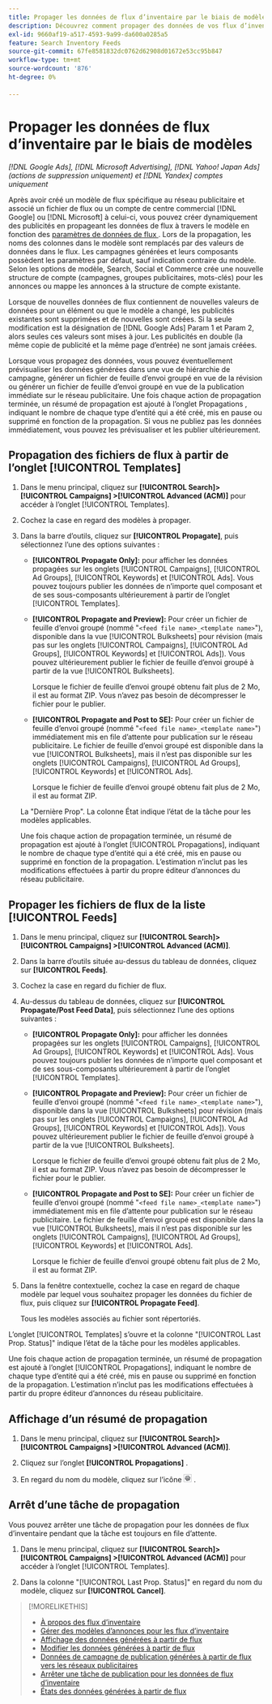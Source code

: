 ```yaml
---
title: Propager les données de flux d’inventaire par le biais de modèles
description: Découvrez comment propager des données de vos flux d’inventaire par le biais de modèles d’annonces afin de gérer la structure du compte et de diffuser des annonces dynamiques.
exl-id: 9660af19-a517-4593-9a99-da600a0285a5
feature: Search Inventory Feeds
source-git-commit: 67fe8581832dc0762d62908d01672e53cc95b847
workflow-type: tm+mt
source-wordcount: '876'
ht-degree: 0%

---
```


# Propager les données de flux d’inventaire par le biais de modèles

*[!DNL Google Ads], [!DNL Microsoft Advertising], [!DNL Yahoo! Japan Ads] (actions de suppression uniquement) et [!DNL Yandex] comptes uniquement*

Après avoir créé un modèle de flux spécifique au réseau publicitaire et associé un fichier de flux ou un compte de centre commercial [!DNL Google] ou [!DNL Microsoft] à celui-ci, vous pouvez créer dynamiquement des publicités en propageant les données de flux à travers le modèle en fonction des [ paramètres de données de flux ](feed-settings-manage.md). Lors de la propagation, les noms des colonnes dans le modèle sont remplacés par des valeurs de données dans le flux. Les campagnes générées et leurs composants possèdent les paramètres par défaut, sauf indication contraire du modèle. Selon les options de modèle, Search, Social et Commerce crée une nouvelle structure de compte (campagnes, groupes publicitaires, mots-clés) pour les annonces ou mappe les annonces à la structure de compte existante.

Lorsque de nouvelles données de flux contiennent de nouvelles valeurs de données pour un élément ou que le modèle a changé, les publicités existantes sont supprimées et de nouvelles sont créées. Si la seule modification est la désignation de [!DNL Google Ads] Param 1 et Param 2, alors seules ces valeurs sont mises à jour. Les publicités en double (la même copie de publicité et la même page d’entrée) ne sont jamais créées.

Lorsque vous propagez des données, vous pouvez éventuellement prévisualiser les données générées dans une vue de hiérarchie de campagne, générer un fichier de feuille d’envoi groupé en vue de la révision ou générer un fichier de feuille d’envoi groupé en vue de la publication immédiate sur le réseau publicitaire. Une fois chaque action de propagation terminée, un résumé de propagation est ajouté à l’onglet Propagations , indiquant le nombre de chaque type d’entité qui a été créé, mis en pause ou supprimé en fonction de la propagation. Si vous ne publiez pas les données immédiatement, vous pouvez les prévisualiser et les publier ultérieurement.

## Propagation des fichiers de flux à partir de l’onglet [!UICONTROL Templates]

1. Dans le menu principal, cliquez sur **[!UICONTROL Search]> [!UICONTROL Campaigns] >[!UICONTROL Advanced (ACM)]** pour accéder à l’onglet [!UICONTROL Templates].

1. Cochez la case en regard des modèles à propager.

1. Dans la barre d’outils, cliquez sur **[!UICONTROL Propagate]**, puis sélectionnez l’une des options suivantes :

   * **[!UICONTROL Propagate Only]:** pour afficher les données propagées sur les onglets [!UICONTROL Campaigns], [!UICONTROL Ad Groups], [!UICONTROL Keywords] et [!UICONTROL Ads]. Vous pouvez toujours publier les données de n’importe quel composant et de ses sous-composants ultérieurement à partir de l’onglet [!UICONTROL Templates].

   * **[!UICONTROL Propagate and Preview]:** Pour créer un fichier de feuille d’envoi groupé (nommé &quot;`<feed file name>_<template name>`&quot;), disponible dans la vue [!UICONTROL Bulksheets] pour révision (mais pas sur les onglets [!UICONTROL Campaigns], [!UICONTROL Ad Groups], [!UICONTROL Keywords] et [!UICONTROL Ads]). Vous pouvez ultérieurement publier le fichier de feuille d’envoi groupé à partir de la vue [!UICONTROL Bulksheets].

     Lorsque le fichier de feuille d’envoi groupé obtenu fait plus de 2 Mo, il est au format ZIP. Vous n’avez pas besoin de décompresser le fichier pour le publier.

   * **[!UICONTROL Propagate and Post to SE]:** Pour créer un fichier de feuille d’envoi groupé (nommé &quot;`<feed file name>_<template name>`&quot;) immédiatement mis en file d’attente pour publication sur le réseau publicitaire. Le fichier de feuille d’envoi groupé est disponible dans la vue [!UICONTROL Bulksheets], mais il n’est pas disponible sur les onglets [!UICONTROL Campaigns], [!UICONTROL Ad Groups], [!UICONTROL Keywords] et [!UICONTROL Ads].

     Lorsque le fichier de feuille d’envoi groupé obtenu fait plus de 2 Mo, il est au format ZIP.

   La &quot;Dernière Prop&quot;. La colonne État indique l’état de la tâche pour les modèles applicables.

   Une fois chaque action de propagation terminée, un résumé de propagation est ajouté à l’onglet [!UICONTROL Propagations], indiquant le nombre de chaque type d’entité qui a été créé, mis en pause ou supprimé en fonction de la propagation. L’estimation n’inclut pas les modifications effectuées à partir du propre éditeur d’annonces du réseau publicitaire.

## Propager les fichiers de flux de la liste [!UICONTROL Feeds]

1. Dans le menu principal, cliquez sur **[!UICONTROL Search]> [!UICONTROL Campaigns] >[!UICONTROL Advanced (ACM)]**.

1. Dans la barre d’outils située au-dessus du tableau de données, cliquez sur **[!UICONTROL Feeds]**.

1. Cochez la case en regard du fichier de flux.

1. Au-dessus du tableau de données, cliquez sur **[!UICONTROL Propagate/Post Feed Data]**, puis sélectionnez l’une des options suivantes :

   * **[!UICONTROL Propagate Only]:** pour afficher les données propagées sur les onglets [!UICONTROL Campaigns], [!UICONTROL Ad Groups], [!UICONTROL Keywords] et [!UICONTROL Ads]. Vous pouvez toujours publier les données de n’importe quel composant et de ses sous-composants ultérieurement à partir de l’onglet [!UICONTROL Templates].

   * **[!UICONTROL Propagate and Preview]:** Pour créer un fichier de feuille d’envoi groupé (nommé &quot;`<feed file name>_<template name>`&quot;), disponible dans la vue [!UICONTROL Bulksheets] pour révision (mais pas sur les onglets [!UICONTROL Campaigns], [!UICONTROL Ad Groups], [!UICONTROL Keywords] et [!UICONTROL Ads]). Vous pouvez ultérieurement publier le fichier de feuille d’envoi groupé à partir de la vue [!UICONTROL Bulksheets].

     Lorsque le fichier de feuille d’envoi groupé obtenu fait plus de 2 Mo, il est au format ZIP. Vous n’avez pas besoin de décompresser le fichier pour le publier.

   * **[!UICONTROL Propagate and Post to SE]:** Pour créer un fichier de feuille d’envoi groupé (nommé &quot;`<feed file name>_<template name>`&quot;) immédiatement mis en file d’attente pour publication sur le réseau publicitaire. Le fichier de feuille d’envoi groupé est disponible dans la vue [!UICONTROL Bulksheets], mais il n’est pas disponible sur les onglets [!UICONTROL Campaigns], [!UICONTROL Ad Groups], [!UICONTROL Keywords] et [!UICONTROL Ads].

     Lorsque le fichier de feuille d’envoi groupé obtenu fait plus de 2 Mo, il est au format ZIP.

1. Dans la fenêtre contextuelle, cochez la case en regard de chaque modèle par lequel vous souhaitez propager les données du fichier de flux, puis cliquez sur **[!UICONTROL Propagate Feed]**.

   Tous les modèles associés au fichier sont répertoriés.

L’onglet [!UICONTROL Templates] s’ouvre et la colonne &quot;[!UICONTROL Last Prop. Status]&quot; indique l’état de la tâche pour les modèles applicables.

Une fois chaque action de propagation terminée, un résumé de propagation est ajouté à l’onglet [!UICONTROL Propagations], indiquant le nombre de chaque type d’entité qui a été créé, mis en pause ou supprimé en fonction de la propagation. L’estimation n’inclut pas les modifications effectuées à partir du propre éditeur d’annonces du réseau publicitaire.

## Affichage d’un résumé de propagation

1. Dans le menu principal, cliquez sur **[!UICONTROL Search]> [!UICONTROL Campaigns] >[!UICONTROL Advanced (ACM)]**.

1. Cliquez sur l’onglet **[!UICONTROL Propagations]** .

1. En regard du nom du modèle, cliquez sur l’icône ![Afficher/modifier les paramètres](/help/search-social-commerce/assets/settings.png "Icône Afficher/modifier les paramètres") .

## Arrêt d’une tâche de propagation

Vous pouvez arrêter une tâche de propagation pour les données de flux d’inventaire pendant que la tâche est toujours en file d’attente.

1. Dans le menu principal, cliquez sur **[!UICONTROL Search]> [!UICONTROL Campaigns] >[!UICONTROL Advanced (ACM)]** pour accéder à l’onglet [!UICONTROL Templates].

1. Dans la colonne &quot;[!UICONTROL Last Prop. Status]&quot; en regard du nom du modèle, cliquez sur **[!UICONTROL Cancel]**.

>[!MORELIKETHIS]
>
>* [À propos des flux d’inventaire](inventory-feeds-about.md)
>* [Gérer des modèles d’annonces pour les flux d’inventaire](/help/search-social-commerce/campaign-management/inventory-feeds/ad-templates/ad-template-manage.md)
>* [Affichage des données générées à partir de flux](propagated-data-view.md)
>* [Modifier les données générées à partir de flux](propagated-data-edit.md)
>* [Données de campagne de publication générées à partir de flux vers les réseaux publicitaires](propagated-data-post.md)
>* [Arrêter une tâche de publication pour les données de flux d’inventaire](stop-job.md)
>* [États des données générées à partir de flux](propagated-data-status.md)
